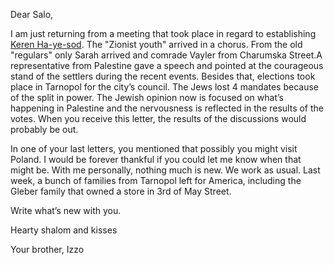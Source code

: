Dear Salo,

I am just returning from a meeting that took place in regard to establishing <a href="#" title="Fund for strengthening Jewish settlements in Palestine">Keren Ha-ye-sod</a>. The "Zionist youth" arrived in a chorus. From the old "regulars" only Sarah arrived and comrade Vayler from Charumska Street.A representative from Palestine gave a speech and pointed at the courageous stand of the settlers during the recent events. Besides that, elections took place in Tarnopol for the city’s council. The Jews lost 4 mandates because of the split in power. The Jewish opinion now is focused on what’s happening in Palestine and the nervousness is reflected in the results of the votes. When you receive this letter, the results of the discussions would probably be out.

In one of your last letters, you mentioned that possibly you might visit Poland. I would be forever thankful if you could let me know when that might be. With me personally, nothing much is new. We work as usual. Last week, a bunch of families from Tarnopol left for America, including the Gleber family that owned a store in 3rd of May Street. 

Write what’s new with you.

Hearty shalom and kisses

Your brother, Izzo
